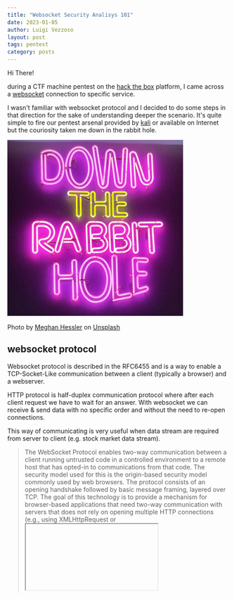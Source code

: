 ```yaml
---
title: "Websocket Security Analisys 101"
date: 2023-01-05
author: Luigi Vezzoso
layout: post
tags: pentest
category: posts
---
```

Hi There!

during a CTF machine pentest on the [hack the box](https://www.hackthebox.com/) platform, I came across a [websocket](https://www.rfc-editor.org/rfc/rfc6455) connection to specific service.

I wasn't familiar with websocket protocol and I decided to do some steps in that direction for the sake of understanding deeper the scenario. It's quite simple to fire our pentest arsenal provided by [kali](https://www.kali.org/) or available on Internet but the couriosity taken me down in the rabbit hole.

![rabbit hole](assets/postimages/meghan-hessler-KaOQ6u1zRVw-unsplash-scaled.jpg)

Photo by <a href="https://unsplash.com/@meghankix?utm_source=unsplash&utm_medium=referral&utm_content=creditCopyText">Meghan Hessler</a> on <a href="https://unsplash.com/s/photos/rabbit-hole?utm_source=unsplash&utm_medium=referral&utm_content=creditCopyText">Unsplash</a>


## websocket protocol

Websocket protocol is described in the RFC6455 and is a way to enable a TCP-Socket-Like communication between a client (typically a browser) and a webserver. 

HTTP protocol is half-duplex communication protocol where after each client request we have to wait for an answer. With websocket we can receive & send data with no specific order and without the need to re-open connections. 

This way of communicating is very useful when data stream are required from server to client (e.g. stock market data stream).

> The WebSocket Protocol enables two-way communication between a client
   running untrusted code in a controlled environment to a remote host
   that has opted-in to communications from that code.  The security
   model used for this is the origin-based security model commonly used
   by web browsers.  The protocol consists of an opening handshake
   followed by basic message framing, layered over TCP.  The goal of
   this technology is to provide a mechanism for browser-based
   applications that need two-way communication with servers that does
   not rely on opening multiple HTTP connections (e.g., using
   XMLHttpRequest or <iframe> s and long polling).

Websocket was designed to support two-way communication over HTTP protocol (but not limited to it) to reuse existent web-server architecture to stream standard web content and web-socket data too. This permit a reuse of actual infrqastructure (web servers, proxies, etc,) to support multiple type of stream at same time.

In terms of protocol, websocket is very minimalist, and sits just over TCP to provide to browser-based or other client-server application a way to establish a long-lived connection with bidirectional flow.


> Conceptually, WebSocket is really just a layer on top of TCP that
   does the following:
   -  adds a web origin-based security model for browsers
   -  adds an addressing and protocol naming mechanism to support
      multiple services on one port and multiple host names on one IP
      address
   -  layers a framing mechanism on top of TCP to get back to the IP
      packet mechanism that TCP is built on, but without length limits
   -  includes an additional closing handshake in-band that is designed
      to work in the presence of proxies and other intermediaries

The only relationship between websocket & HTTP protocol is that existent web-server can understand the handshake to *upgrade* the connection/protocol to websocket itself.


## communication flow

The protocol define several messages to establishing connection. An initial handshake is needed to start the communication to the websocket. The handshake use a sintax similat to HTTP and the service behind the websocket instruct the client to change protocol "upgrade" to a different one - the websocket and not standard HTTP. Closing connection is more simple because 

![websocket-basic](assets/postimages/websocket-protocol-diagram.png)


## handhshake
Details on the client opening habdshake process could be find in the [RFC6455](https://www.rfc-editor.org/rfc/rfc6455#section-4.2.1). In that documentation are reported each required headers, how them sould be interpreted by a websocket service and how it must respond to a client.

In terms of header and other info exchanged during handshake you can here there are just some 


{% highlight http %}

GET /chat HTTP/1.1
Host: server.example.com
Upgrade: websocket
Connection: Upgrade
Sec-WebSocket-Key: dGhlIHNhbXBsZSBub25jZQ==
Origin: http://example.com
Sec-WebSocket-Protocol: chat, superchat
Sec-WebSocket-Version: 13

{% endhighlight %}


{% highlight http %}

HTTP/1.1 101 Switching Protocols
Upgrade: websocket
Connection: Upgrade
Sec-WebSocket-Accept: s3pPLMBiTxaQ9kYGzzhZRbK+xOo=

{% endhighlight %}

If you want try to connect via **nc** or similar tool be careful on the CRLF encoding. Here the command used on my machine.

![nc websocket connect](assets/postimages/raw-websocket-connection.png)

I'm not going to deep into this due the official documentation and many other valuable resources are available on Internet like:
- [https://en.wikipedia.org/wiki/WebSocket](https://en.wikipedia.org/wiki/WebSocket)
- [https://btholt.github.io/complete-intro-to-realtime/websockets-backend](https://btholt.github.io/complete-intro-to-realtime/websockets-backend)
- [https://ably.com/topic/websockets](https://ably.com/topic/websockets)

## data flow
In addion to handshaking protocol, the RFC specify a frame format with all the field used to "control" the data flow and to define which type of data is included in the payload data.

>     0                   1                   2                   3
      0 1 2 3 4 5 6 7 8 9 0 1 2 3 4 5 6 7 8 9 0 1 2 3 4 5 6 7 8 9 0 1
     +-+-+-+-+-------+-+-------------+-------------------------------+
     |F|R|R|R| opcode|M| Payload len |    Extended payload length    |
     |I|S|S|S|  (4)  |A|     (7)     |             (16/64)           |
     |N|V|V|V|       |S|             |   (if payload len==126/127)   |
     | |1|2|3|       |K|             |                               |
     +-+-+-+-+-------+-+-------------+ - - - - - - - - - - - - - - - +
     |     Extended payload length continued, if payload len == 127  |
     + - - - - - - - - - - - - - - - +-------------------------------+
     |                               |Masking-key, if MASK set to 1  |
     +-------------------------------+-------------------------------+
     | Masking-key (continued)       |          Payload Data         |
     +-------------------------------- - - - - - - - - - - - - - - - +
     :                     Payload Data continued ...                :
     + - - - - - - - - - - - - - - - - - - - - - - - - - - - - - - - +
     |                     Payload Data continued ...                |
     +---------------------------------------------------------------+



## security consideration

Websocket [RFC]((https://www.rfc-editor.org/rfc/rfc6455) include several useful [security consideration](https://www.rfc-editor.org/rfc/rfc6455#section-10). Basically, websocket use a [same origin policy](https://en.wikipedia.org/wiki/Same-origin_policy) security model like the browser but additional security consideration should be done:

- **client connection -** websocket services could be accessed from browser application (like javascript) but from other clients too... (i.e. python application) - the service *cannot rely* on the browser protections
- **same origin -** the websocket server should verify the **origin** of request to prevent CSFR
- **client auth -** websocket protocol do not define any specific way to autenticate the client so it can rely on the client auth mecanism of HTTP server like cookies, HTTP authentication mechanism, TLS auth, headers, etc.
- **confidentiality & integrity -** the protocol do not provide embedded confidentiality & integrity mechanism. If needed, the server shall implement a method to encrypt data or the service must use TLS.
- **limit & data format -**the server must implement specific limitation mechanism to prevent bad data management (i.e. frame to big, malformed data, invalid data)


## attack surface
Websocket servers like others, are exposed to several types of attacks,due the many security items delegated to the service (ad to the developer) itself.

Here a list of general consideration:

- **initial footprint -** websocket services could be discovered in different ways: analizyng web-page source (looking for websocket connection like ws:// or wss://); capturing network traffic; reading publicly available documentation, etc.
- **connection/authentication -** check the limitation during connection opening: is the auth required? Specific additional header? is the Origin verified correctly? Can I spoof it?
- **traffic/data --** can I sniff/intercept websocket data? Are them encrypted at application level? is TLS used to protect data? Can I attack TLS connection?
- **authorization -** if I can connect to the service.... am I able to perform some operation or read/inject data? Do I need some authorization to perform such activities? 
- **input sanitization -** if I can send/receive data to the websocket... can I inject invalid data? How the service respond to such invalid data? 

For more deeper consideration and checklists you can rely on the [owasp](https://owasp.org/www-project-web-security-testing-guide/v41/4-Web_Application_Security_Testing/11-Client_Side_Testing/10-Testing_WebSockets) guideline for websocket security assessment. 
